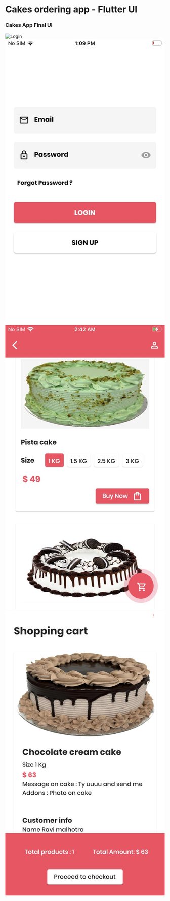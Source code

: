 # Cakes ordering app - Flutter UI

### Cakes App Final UI

![Login]()
<img width="1440" alt="Screenshot 2023-08-17 at 5 17 27 PM" src="/assets/github/IMG_2118.jpeg">
![Home](/assets/github/IMG_2136.jpeg)
![Cart](/assets/github/IMG_2129.jpeg)
